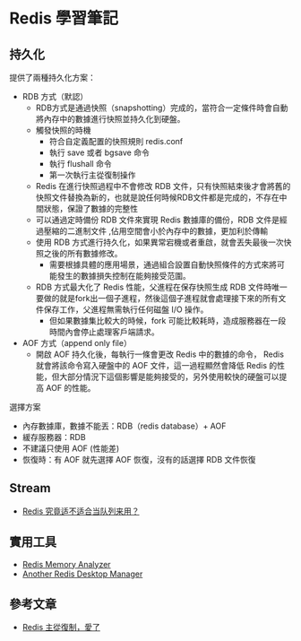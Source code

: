 # Redis 學習筆記

## 持久化

提供了兩種持久化方案：

* RDB 方式（默認）
    * RDB方式是通過快照（snapshotting）完成的，當符合一定條件時會自動將內存中的數據進行快照並持久化到硬盤。
    * 觸發快照的時機
        * 符合自定義配置的快照規則 redis.conf
        * 執行 save 或者 bgsave 命令
        * 執行 flushall 命令
        * 第一次執行主從復制操作
    * Redis 在進行快照過程中不會修改 RDB 文件，只有快照結束後才會將舊的快照文件替換為新的，也就是說任何時候RDB文件都是完成的，不存在中間狀態，保證了數據的完整性
    * 可以通過定時備份 RDB 文件來實現 Redis 數據庫的備份，RDB 文件是經過壓縮的二進制文件 ,佔用空間會小於內存中的數據，更加利於傳輸
    * 使用 RDB 方式進行持久化，如果異常宕機或者重啟，就會丟失最後一次快照之後的所有數據修改。
        * 需要根據具體的應用場景，通過組合設置自動快照條件的方式來將可能發生的數據損失控制在能夠接受范圍。
    * RDB 方式最大化了 Redis 性能，父進程在保存快照生成 RDB 文件時唯一要做的就是fork出一個子進程，然後這個子進程就會處理接下來的所有文件保存工作，父進程無需執行任何磁盤 I/O 操作。
        * 但如果數據集比較大的時候，fork 可能比較耗時，造成服務器在一段時間內會停止處理客戶端請求。
* AOF 方式（append only file）
    * 開啟 AOF 持久化後，每執行一條會更改 Redis 中的數據的命令， Redis 就會將該命令寫入硬盤中的 AOF 文件，這一過程顯然會降低 Redis 的性能，但大部分情況下這個影響是能夠接受的，另外使用較快的硬盤可以提高 AOF 的性能。

選擇方案

* 內存數據庫，數據不能丟：RDB（redis database）+ AOF
* 緩存服務器：RDB
* 不建議只使用 AOF (性能差)
* 恢復時：有 AOF 就先選擇 AOF 恢復，沒有的話選擇 RDB 文件恢復

## Stream

* [Redis 究竟适不适合当队列来用？](https://mp.weixin.qq.com/s/3nsvFj3_JcCCezZ2ou6fTQ)

## 實用工具

* [Redis Memory Analyzer](https://github.com/gamenet/redis-memory-analyzer)
* [Another Redis Desktop Manager](https://github.com/qishibo/AnotherRedisDesktopManager)

## 參考文章

* [Redis 主從復制，愛了](https://mp.weixin.qq.com/s/x1KNcAOMow4MWrDUYS3tVg)
